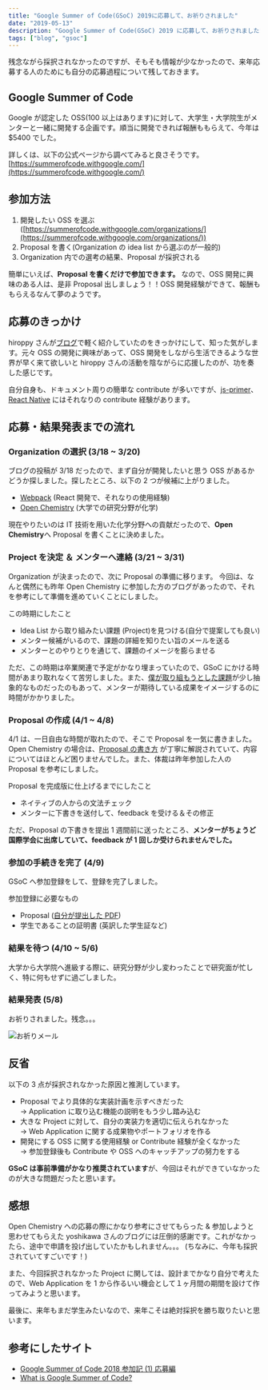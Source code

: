 ```yaml
---
title: "Google Summer of Code(GSoC) 2019に応募して、お祈りされました"
date: "2019-05-13"
description: "Google Summer of Code(GSoC) 2019 に応募して、お祈りされました"
tags: ["blog", "gsoc"]
---
```


残念ながら採択されなかったのですが、そもそも情報が少なかったので、来年応募する人のためにも自分の応募過程について残しておきます。

## Google Summer of Code

Google が認定した OSS(100 以上はあります)に対して、大学生・大学院生がメンターと一緒に開発する企画です。順当に開発できれば報酬ももらえて、今年は$5400 でした。

詳しくは、以下の公式ページから調べてみると良さそうです。 [https://summerofcode.withgoogle.com/](https://summerofcode.withgoogle.com/)

## 参加方法

1.  開発したい OSS を選ぶ ([https://summerofcode.withgoogle.com/organizations/](https://summerofcode.withgoogle.com/organizations/))
2.  Proposal を書く(Organization の idea list から選ぶのが一般的)
3.  Organization 内での選考の結果、Proposal が採択される

簡単にいえば、**Proposal を書くだけで参加できます。** なので、OSS 開発に興味のある人は、是非 Proposal 出しましょう！！OSS 開発経験ができて、報酬ももらえるなんて夢のようです。

## 応募のきっかけ

hiroppy さんが[ブログ](https://blog.hiroppy.me/entry/open-collective)で軽く紹介していたのをきっかけにして、知った気がします。元々 OSS の開発に興味があって、OSS 開発をしながら生活できるような世界が早く来て欲しいと hiroppy さんの活動を陰ながらに応援したのが、功を奏した感じです。

自分自身も、ドキュメント周りの簡単な contribute が多いですが、[js-primer](https://efcl.info/2018/05/25/js-primer-offline/)、[React Native](https://github.com/facebook/react-native/commits?author=nd-02110114) にはそれなりの contribute 経験があります。

## 応募・結果発表までの流れ

### Organization の選択 (3/18 ~ 3/20)

ブログの投稿が 3/18 だったので、まず自分が開発したいと思う OSS があるかどうか探しました。探したところ、以下の 2 つが候補に上がりました。

- [Webpack](https://summerofcode.withgoogle.com/organizations/6230025286713344/) (React 開発で、それなりの使用経験)
- [Open Chemistry](https://summerofcode.withgoogle.com/organizations/5998658210758656/) (大学での研究分野が化学)

現在やりたいのは IT 技術を用いた化学分野への貢献だったので、**Open Chemistry**へ Proposal を書くことに決めました。

### Project を決定 ＆ メンターへ連絡 (3/21 ~ 3/31)

Organization が決まったので、次に Proposal の準備に移ります。 今回は、なんと偶然にも昨年 Open Chemistry に参加した方のブログがあったので、それを参考にして準備を進めていくことにしました。

この時期にしたこと

- Idea List から取り組みたい課題 (Project)を見つける(自分で提案しても良い)
- メンター候補がいるので、課題の詳細を知りたい旨のメールを送る
- メンターとのやりとりを通じて、課題のイメージを膨らませる

ただ、この時期は卒業関連で予定がかなり埋まっていたので、GSoC にかける時間があまり取れなくて苦労しました。また、[僕が取り組もうとした課題](http://wiki.openchemistry.org/GSoC_Ideas_2019#Project:_OneMol:_Google_Docs_.26_YouTube_for_Molecules)が少し抽象的なものだったのもあって、メンターが期待している成果をイメージするのに時間がかかりました。

### Proposal の作成 (4/1 ~ 4/8)

4/1 は、一日自由な時間が取れたので、そこで Proposal を一気に書きました。Open Chemistry の場合は、[Proposal の書き方](http://wiki.openchemistry.org/Applying_to_GSoC) が丁寧に解説されていて、内容についてはほとんど困りませんでした。また、体裁は昨年参加した人の Proposal を参考にしました。

Proposal を完成版に仕上げるまでにしたこと

- ネイティブの人からの文法チェック
- メンターに下書きを送付して、feedback を受ける＆その修正

ただ、Proposal の下書きを提出 1 週間前に送ったところ、**メンターがちょうど国際学会に出席していて、feedback が 1 回しか受けられませんでした。**

### 参加の手続きを完了 (4/9)

GSoC へ参加登録をして、登録を完了しました。

参加登録に必要なもの

- Proposal ([自分が提出した PDF](https://drive.google.com/file/d/1FbDu1pc0tVsC9YqeLBbst2-G3bC7CxTB/view?usp=sharing))
- 学生であることの証明書 (英訳した学生証など)

### 結果を待つ (4/10 ~ 5/6)

大学から大学院へ進級する際に、研究分野が少し変わったことで研究面が忙しく、特に何もせずに過ごしました。

### 結果発表 (5/8)

お祈りされました。残念。。。

![お祈りメール](/post-assets/rejection-email.png)

## 反省

以下の 3 点が採択されなかった原因と推測しています。

- Proposal でより具体的な実装計画を示すべきだった  
  → Application に取り込む機能の説明をもう少し踏み込む
- 大きな Project に対して、自分の実装力を適切に伝えられなかった  
  → Web Application に関する成果物やポートフォリオを作る
- 開発にする OSS に関する使用経験 or Contribute 経験が全くなかった  
  → 参加登録後も Contribute や OSS へのキャッチアップの努力をする

**GSoC は事前準備がかなり推奨されています**が、今回はそれができていなかったのが大きな問題だったと思います。

## 感想

Open Chemistry への応募の際にかなり参考にさせてもらった & 参加しようと思わせてもらえた yoshikawa さんのブログには圧倒的感謝です。これがなかったら、途中で申請を投げ出していたかもしれません。。。 (ちなみに、今年も採択されていてすごいです！)

また、今回採択されなかった Project に関しては、設計までかなり自分で考えたので、Web Application を 1 から作るいい機会として１ヶ月間の期間を設けて作ってみようと思います。

最後に、来年もまだ学生みたいなので、来年こそは絶対採択を勝ち取りたいと思います。

## 参考にしたサイト

- [Google Summer of Code 2018 参加記 (1) 応募編](https://n-yoshikawa.hatenablog.com/entry/2018/04/26/015549)
- [What is Google Summer of Code?](https://google.github.io/gsocguides/student/)
